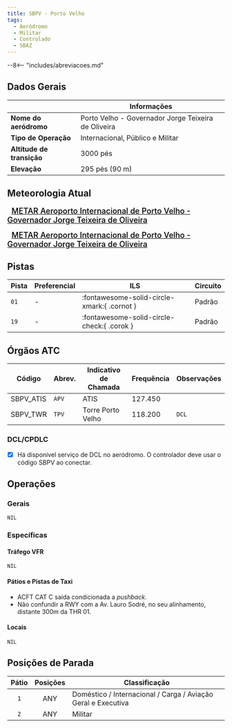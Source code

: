 ```yaml
---
title: SBPV - Porto Velho
tags:
  - Aeródromo
  - Militar
  - Controlado
  - SBAZ
---
```


--8<-- "includes/abreviacoes.md"

## Dados Gerais

|                              | Informações                                         |
|------------------------------|-----------------------------------------------------|
| **Nome do aeródromo**        | Porto Velho - Governador Jorge Teixeira de Oliveira |
| **Tipo de Operação**         | Internacional, Público e Militar                    |
| **Altitude de transição**    | 3000 pés                                            |
| **Elevação**                 | 295 pés (90 m)                                      |

## Meteorologia Atual

<a href="https://metar-taf.com/pt/SBPV" target="_blank" id="metartaf-LkzIl7SM"  style="font-size:18px; font-weight:500; color:#000; width:300px; height:435px; display:var(--show-dark); background-color: var(--md-default-bg-color); padding: 10px; margin: 0 0px 0.5em;">METAR Aeroporto Internacional de Porto Velho - Governador Jorge Teixeira de Oliveira</a>
<script async defer crossorigin="anonymous" src="https://metar-taf.com/pt/embed-js/SBPV?u=56997&bg_color=182061&qnh=hPa&rh=rh&target=LkzIl7SM"></script>
<a href="https://metar-taf.com/pt/SBPV" target="_blank" id="metartaf-LkzIl7SN" style="font-size:18px; font-weight:500; color:#000; width:300px; height:435px; display:var(--show-light); background-color: var(--md-default-bg-color); padding: 10px; margin: 0 0px 0.5em;">METAR Aeroporto Internacional de Porto Velho - Governador Jorge Teixeira de Oliveira</a>
<script async defer crossorigin="anonymous" src="https://metar-taf.com/pt/embed-js/SBPV?u=56997&qnh=hPa&rh=rh&target=LkzIl7SN"></script>

## Pistas

| Pista | Preferencial  | ILS                                         | Circuito   |
|-------|---------------|---------------------------------------------|------------|
| `01`  | -             | :fontawesome-solid-circle-xmark:{ .cornot } | Padrão     | 
| `19`  | -             | :fontawesome-solid-circle-check:{ .corok }  | Padrão     |

## Órgãos ATC

| Código     | Abrev. | Indicativo de Chamada | Frequência | Observações |
| ---------- | ------ | --------------------- | ---------- | ----------- |
| SBPV_ATIS  | `APV`  | ATIS                  | 127.450    |             |
| SBPV_TWR   | `TPV`  | Torre Porto Velho     | 118.200    | `DCL`       |

### DCL/CPDLC

- [x] Há disponível serviço de DCL no aeródromo. O controlador deve usar o código <span class="badge corVatbrzVermelho">SBPV</span> ao conectar.

## Operações

### Gerais

`NIL`

### Específicas

#### Tráfego VFR

`NIL`

#### Pátios e Pistas de Taxi

- ACFT CAT C saída condicionada a *pushback*.
- Não confundir a RWY com a Av. Lauro Sodré, no seu alinhamento, distante 300m da THR 01.

#### Locais

`NIL`

## Posições de Parada

| Pátio     | Posições  | Classificação                                                 |
|:---------:|:---------:|---------------------------------------------------------------|
| `1`       | ANY       | Doméstico / Internacional / Carga / Aviação Geral e Executiva |
| `2`       | ANY       | Militar                                                       |